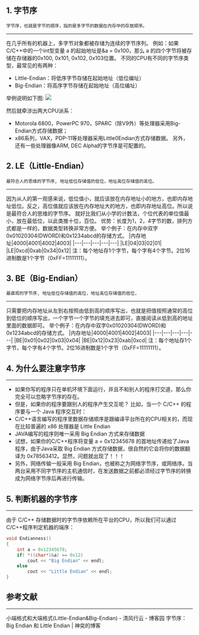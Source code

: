 ## 1. 字节序
    字节序，也就是字节的顺序，指的是多字节的数据在内存中的存放顺序。
---
在几乎所有的机器上，多字节对象都被存储为连续的字节序列。
例如：如果C/C++中的一个int型变量 a 的起始地址是&a = 0x100，那么 a 的四个字节将被存储在存储器的0x100, 0x101, 0x102, 0x103位置。
不同的CPU有不同的字节序类型，最常见的有两种：
- Little-Endian：将低序字节存储在起始地址（低位编址）
- Big-Endian：将高序字节存储在起始地址（高位编址）

举例说明如下图:
![](https://picgo-1318211300.cos.ap-beijing.myqcloud.com/FigBed/Pasted%20image%2020230415191830.png)

然后就牵涉出两大CPU派系：
- Motorola 6800，PowerPC 970，SPARC（除V9外）等处理器采用Big-Endian方式存储数据；
- x86系列，VAX，PDP-11等处理器采用Little0Endian方式存储数据。
另外，还有一些处理器像ARM, DEC Alpha的字节序是可配置的。

## 2. LE（Little-Endian）
    最符合人的思维的字节序, 地址低位存储值的低位，地址高位存储值的高位。
---
因为从人的第一观感来说，低位值小，就应该放在内存地址小的地方，也即内存地址低位。反之，高位值就应该放在内存地址大的地方，也即内存地址高位。所以说是最符合人的思维的字节序。
就好比我们从小学的计数法，个位代表的单位值最小，放在最低位，以此类推十位，百位。
优势：长度为1，2，4字节的数，排列方式都是一样的，数据类型转换非常方便。
举个例子：在内存中双字0x01020304(DWORD)和0x1234abcd的存储方式。
|内存地址|4000|4001|4002|4003|
|---|---|---|---|---|
|LE|04|03|02|01|
|LE|0xcd|0xab|0x34|0x12|
注：每个地址存1个字节，每个字有4个字节。2位16进制数是1个字节（0xFF=11111111）。

## 3. BE（Big-Endian）
    最直观的字节序, 地址低位存储值的高位，地址高位存储值的低位，
---
只需要把内存地址从左到右按照由低到高的顺序写出，也就是把值按照通常的高位到低位的顺序写出，一个字节一个字节的填充进去即可，直接阅读从低到高的地址里面的数据即可。
举个例子：在内存中双字0x01020304(DWORD)和0x1234abcd的存储方式。
|内存地址|4000|4001|4002|4003|
|---|---|---|---|---|
|BE|0x01|0x02|0x03|0x04|
|BE|0x12|0x23|0xab|0xcd|
注：每个地址存1个字节，每个字有4个字节。2位16进制数是1个字节（0xFF=11111111）。

## 4. 为什么要注意字节序
---
- 如果你写的程序只在单机环境下面运行，并且不和别人的程序打交道，那么你完全可以忽略字节序的存在。
- 但是，如果你的程序要跟别人的程序产生交互呢？ 比如，当一个 C/C++ 的程序要与一个 Java 程序交互时：
- C/C++语言编写的程序里数据存储顺序是跟编译平台所在的CPU相关的，而现在比较普遍的 x86 处理器是 Little Endian
- JAVA编写的程序则唯一采用 Big Endian 方式来存储数据
- 试想，如果你的C/C++程序将变量 a = 0x12345678 的首地址传递给了Java程序，由于Java采取 Big Endian 方式存储数据，很自然的它会将你的数据翻译为 0x78563412。显然，问题就出现了！！！
- 另外，网络传输一般采用 Big Endian，也被称之为网络字节序，或网络序。当两台采用不同字节序的主机通信时，在发送数据之前都必须经过字节序的转换成为网络字节序后再进行传输。

## 5. 判断机器的字节序
---
由于 C/C++ 存储数据时的字节序依赖所在平台的CPU，所以我们可以通过C/C++程序判定机器的端序：
```C++
void Endianness()
{
	int a = 0x12345678;
	if( *((char*)&a) == 0x12)
		cout << "Big Endian" << endl;
	else
		cout << "Little Endian" << endl;
}
```
## 参考文献
---
小端格式和大端格式(Little-Endian&Big-Endian) - 清风行云 - 博客园
字节序：Big Endian 和 Little Endian | 神奕的博客